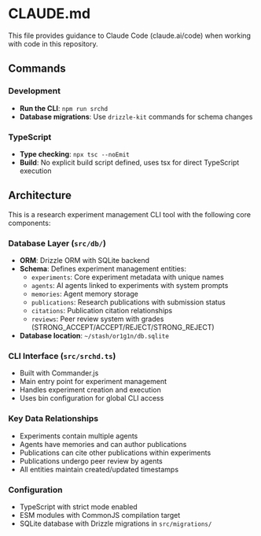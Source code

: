 # CLAUDE.md

This file provides guidance to Claude Code (claude.ai/code) when working with code in this repository.

## Commands

### Development
- **Run the CLI**: `npm run srchd`
- **Database migrations**: Use `drizzle-kit` commands for schema changes

### TypeScript
- **Type checking**: `npx tsc --noEmit`
- **Build**: No explicit build script defined, uses tsx for direct TypeScript execution

## Architecture

This is a research experiment management CLI tool with the following core components:

### Database Layer (`src/db/`)
- **ORM**: Drizzle ORM with SQLite backend
- **Schema**: Defines experiment management entities:
  - `experiments`: Core experiment metadata with unique names
  - `agents`: AI agents linked to experiments with system prompts
  - `memories`: Agent memory storage
  - `publications`: Research publications with submission status
  - `citations`: Publication citation relationships
  - `reviews`: Peer review system with grades (STRONG_ACCEPT/ACCEPT/REJECT/STRONG_REJECT)
- **Database location**: `~/stash/or1g1n/db.sqlite`

### CLI Interface (`src/srchd.ts`)
- Built with Commander.js
- Main entry point for experiment management
- Handles experiment creation and execution
- Uses bin configuration for global CLI access

### Key Data Relationships
- Experiments contain multiple agents
- Agents have memories and can author publications
- Publications can cite other publications within experiments
- Publications undergo peer review by agents
- All entities maintain created/updated timestamps

### Configuration
- TypeScript with strict mode enabled
- ESM modules with CommonJS compilation target
- SQLite database with Drizzle migrations in `src/migrations/`
